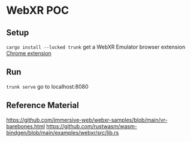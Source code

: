 # WebXR POC
## Setup
`cargo install --locked trunk`
get a WebXR Emulator browser extension
[Chrome extension](https://chrome.google.com/webstore/detail/webxr-api-emulator/mjddjgeghkdijejnciaefnkjmkafnnje)
## Run
`trunk serve`
go to localhost:8080

## Reference Material
https://github.com/immersive-web/webxr-samples/blob/main/vr-barebones.html
https://github.com/rustwasm/wasm-bindgen/blob/main/examples/webxr/src/lib.rs